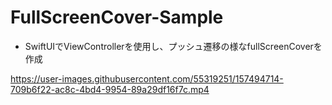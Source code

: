 # FullScreenCover-Sample
- SwiftUIでViewControllerを使用し、プッシュ遷移の様なfullScreenCoverを作成


https://user-images.githubusercontent.com/55319251/157494714-709b6f22-ac8c-4bd4-9954-89a29df16f7c.mp4


